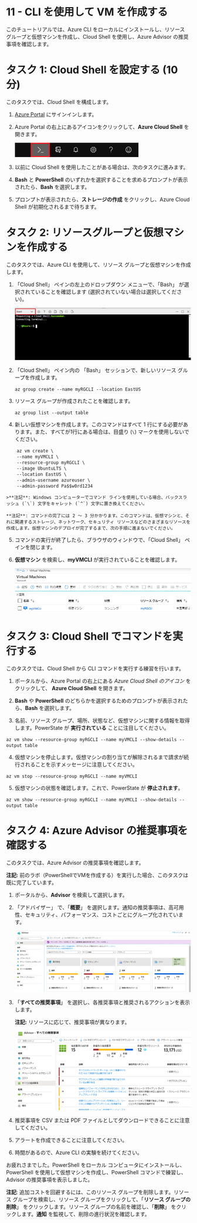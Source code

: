 ﻿---
wts:
    title: '11 - CLIを使用してVMを作成する (10 分)'
    module: 'モジュール 03: コア ソリューションおよび管理ツールに関する説明'
---
# 11 - CLI を使用して VM を作成する

このチュートリアルでは、Azure CLI をローカルにインストールし、リソース グループと仮想マシンを作成し、Cloud Shell を使用し、Azure Advisor の推奨事項を確認します。 

# タスク 1: Cloud Shell を設定する (10 分)

このタスクでは、Cloud Shell を構成します。 

1. [Azure Portal](https://portal.azure.com) にサインインします。

2. Azure Portal の右上にあるアイコンをクリックして、**Azure Cloud Shell** を開きます。

    ![Azure Portal の Azure Cloud Shell アイコンのスクリーンショット。](../images/1002.png)

3. 以前に Cloud Shell を使用したことがある場合は、次のタスクに進みます。 

4. **Bash** と **PowerShell** のいずれかを選択することを求めるプロンプトが表示されたら、**Bash** を選択します。 

5. プロンプトが表示されたら、**ストレージの作成** をクリックし、Azure Cloud Shell が初期化されるまで待ちます。 

# タスク 2: リソースグループと仮想マシンを作成する

このタスクでは、Azure CLI を使用して、リソース グループと仮想マシンを作成します。  

1. 「Cloud Shell」 ペインの左上のドロップダウン メニューで、「Bash」 が選択されていることを確認します (選択されていない場合は選択してください)。

    ![Screenshot of Azure Portal の Azure Cloud Shell のスクリーンショット。ドロップダウン メニューで 「Bash」 が強調表示されています。](../images/1002a.png)

2. 「Cloud Shell」 ペイン内の 「Bash」 セッションで、新しいリソース グループを作成します。 

    ```cli
    az group create --name myRGCLI --location EastUS
    ```

3. リソース グループが作成されたことを確認します。

    ```cli
    az group list --output table
    ```

4. 新しい仮想マシンを作成します。このコマンドはすべて 1 行にする必要があります。また、すべてが1行にある場合は、目盛り (`\`) マークを使用しないでください。 

```cli
    az vm create \
    --name myVMCLI \
    --resource-group myRGCLI \
    --image UbuntuLTS \
    --location EastUS \
    --admin-username azureuser \
    --admin-password Pa$$w0rd1234
```

    >**注記**: Windows コンピューターでコマンド ラインを使用している場合、バックスラッシュ (`\`) 文字をキャレット (`^`) 文字に置き換えてください。
    
    **注記**: コマンドの完了には 2 ～ 3 分かかります。このコマンドは、仮想マシンと、それに関連するストレージ、ネットワーク、セキュリティ リソースなどのさまざまなリソースを作成します。仮想マシンのデプロイが完了するまで、次の手順に進まないでください。 

5. コマンドの実行が終了したら、ブラウザのウィンドウで、「Cloud Shell」 ペインを閉じます。

6. **仮想マシン** を検索し、**myVMCLI** が実行されていることを確認します。

    ![myVMPS が実行中の状態の仮想マシン ページのスクリーンショット。](../images/1101.png)


# タスク 3: Cloud Shell でコマンドを実行する

このタスクでは、Cloud Shell から CLI コマンドを実行する練習を行います。 

1. ポータルから、Azure Portal の右上にある *Azure Cloud Shell のアイコン* をクリックして、 **Azure Cloud Shell** を開きます。

2. **Bash** や **PowerShell** のどちらかを選択するためのプロンプトが表示されたら、**Bash** を選択します。 

3. 名前、リソース グループ、場所、状態など、仮想マシンに関する情報を取得します。PowerState が **実行されている** ことに注目してください。

```cli
az vm show --resource-group myRGCLI --name myVMCLI --show-details --output table 
```

4. 仮想マシンを停止します。仮想マシンの割り当てが解除されるまで請求が続行されることを示すメッセージに注意してください。 

```cli
az vm stop --resource-group myRGCLI --name myVMCLI
```

5. 仮想マシンの状態を確認します。これで、PowerState が **停止されます**。

```cli
az vm show --resource-group myRGCLI --name myVMCLI --show-details --output table 
```

# タスク 4: Azure Advisor の推奨事項を確認する

このタスクでは、Azure Advisor の推奨事項を確認します。 

**注記:** 前のラボ（PowerShellでVMを作成する）を実行した場合、このタスクは既に完了しています。 

1. ポータルから、**Advisor** を検索して選択します。 

2. 「アドバイザー」 で、「**概要**」 を選択します。通知の推奨事項は、高可用性、セキュリティ、パフォーマンス、コストごとにグループ化されています。 

    ![アドバイザーの概要ページのスクリーンショット。 ](../images/1103.png)

3. 「**すべての推奨事項**」 を選択し、各推奨事項と推奨されるアクションを表示します。 

    **注記:** リソースに応じて、推奨事項が異なります。 

    ![「アドバイザーすべての推奨事項」 ページのスクリーンショット。 ](../images/1104.png)

4. 推奨事項を CSV または PDF ファイルとしてダウンロードできることに注意してください。 

5. アラートを作成できることに注意してください。 

6. 時間があるので、Azure CLI の実験を続けてください。

お疲れさまでした。PowerShell をローカル コンピュータにインストールし、PowerShell を使用して仮想マシンを作成し、PowerShell コマンドで練習し、Advisor の推奨事項を表示しました。

**注記**: 追加コストを回避するには、このリソース グループを削除します。リソース グループを検索し、リソース グループをクリックして、「**リソース グループの削除**」 をクリックします。リソース グループの名前を確認し、「**削除**」 をクリックします。**通知** を監視して、削除の進行状況を確認します。
